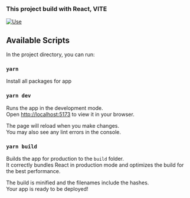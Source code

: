 ### This project build with React, VITE
[![Use](https://skills.thijs.gg/icons?i=react,vite)](https://skills.thijs.gg)

## Available Scripts

In the project directory, you can run:

### `yarn`
Install all packages for app

### `yarn dev`

Runs the app in the development mode.\
Open [http://localhost:5173](http://localhost:5173) to view it in your browser.

The page will reload when you make changes.\
You may also see any lint errors in the console.

### `yarn build`

Builds the app for production to the `build` folder.\
It correctly bundles React in production mode and optimizes the build for the best performance.

The build is minified and the filenames include the hashes.\
Your app is ready to be deployed!

